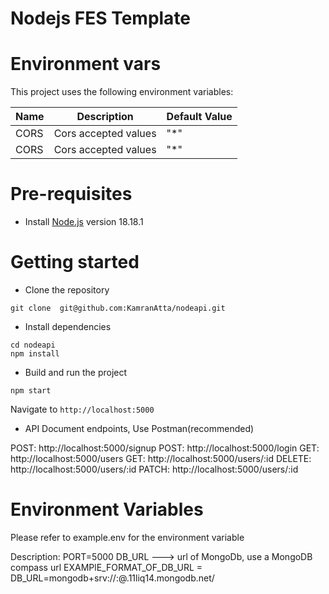 # Nodejs FES Template

# Environment vars
This project uses the following environment variables:

| Name                          | Description                         | Default Value                                  |
| ----------------------------- | ------------------------------------| -----------------------------------------------|
|CORS           | Cors accepted values            | "*"      |
|CORS           | Cors accepted values            | "*"      |


# Pre-requisites
- Install [Node.js](https://nodejs.org/en/) version 18.18.1


# Getting started
- Clone the repository
```
git clone  git@github.com:KamranAtta/nodeapi.git
```
- Install dependencies
```
cd nodeapi
npm install
```
- Build and run the project
```
npm start
```
  Navigate to `http://localhost:5000`

- API Document endpoints, Use Postman(recommended)

POST: http://localhost:5000/signup
POST: http://localhost:5000/login
GET: http://localhost:5000/users
GET: http://localhost:5000/users/:id
DELETE: http://localhost:5000/users/:id
PATCH: http://localhost:5000/users/:id

# Environment Variables
Please refer to example.env for the environment variable

Description:
PORT=5000
DB_URL ---> url of MongoDb, use a MongoDB compass url
EXAMPlE_FORMAT_OF_DB_URL = DB_URL=mongodb+srv://<username>:<password>@<clustername>.11liq14.mongodb.net/<database>